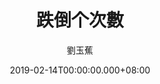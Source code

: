 ---
issue: 313
title: 跌倒个次數
author: 劉玉蕉
language: 大埔
date: 2019-02-14T00:00:00.000+08:00
topic: 抒懷
difficulty: 2
wikidata: Q98096199
wikidata_link: https://www.wikidata.org/wiki/Q98096199
---